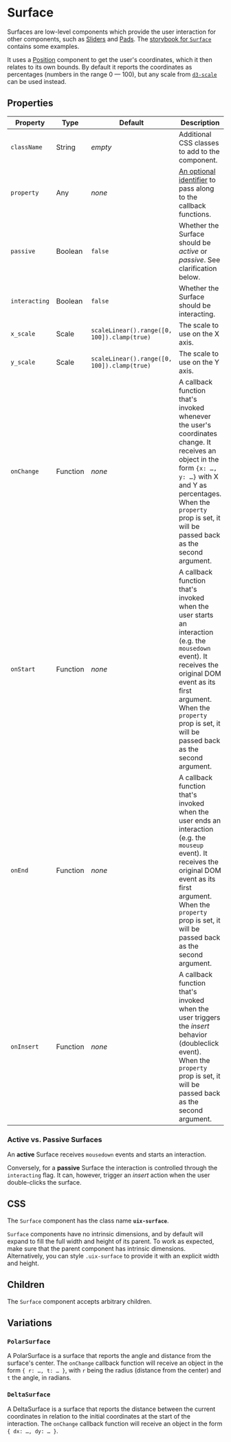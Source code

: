 # Surface

Surfaces are low-level components which provide the user interaction for other components, such as [Sliders](./Slider.md) and [Pads](./Pad.md). The [storybook for `Surface`][storybook] contains some examples.

It uses a [Position](./Position.md) component to get the user's coordinates, which it then relates to its own bounds. By default it reports the coordinates as percentages (numbers in the range 0 — 100), but any scale from [`d3-scale`][d3-scale] can be used instead.

## Properties

Property | Type | Default | Description
-------- | ---- | ------- | -----------
`className` | String | _empty_ | Additional CSS classes to add to the component.
`property` | Any | _none_ | [An optional identifier][property] to pass along to the callback functions.
`passive` | Boolean | `false` | Whether the Surface should be _active_ or _passive_. See clarification below. 
`interacting` | Boolean | `false` | Whether the Surface should be interacting.
`x_scale` | Scale | `scaleLinear().range([0, 100]).clamp(true)` | The scale to use on the X axis.
`y_scale` | Scale | `scaleLinear().range([0, 100]).clamp(true)` | The scale to use on the Y axis.
`onChange` | Function | _none_ | A callback function that's invoked whenever the user's coordinates change. It receives an object in the form `{x: …, y: …}` with X and Y as percentages. When the `property` prop is set, it will be passed back as the second argument.
`onStart` | Function | _none_ | A callback function that's invoked when the user starts an interaction (e.g. the `mousedown` event). It receives the original DOM event as its first argument. When the `property` prop is set, it will be passed back as the second argument.
`onEnd` | Function | _none_ | A callback function that's invoked when the user ends an interaction (e.g. the `mouseup` event). It receives the original DOM event as its first argument. When the `property` prop is set, it will be passed back as the second argument.
`onInsert` | Function | _none_ | A callback function that's invoked when the user triggers the _insert_ behavior (doubleclick event). When the `property` prop is set, it will be passed back as the second argument.

### Active vs. Passive Surfaces

An __active__ Surface receives `mousedown` events and starts an interaction.

Conversely, for a __passive__ Surface the interaction is controlled through the `interacting` flag. It can, however, trigger an _insert_ action when the user double-clicks the surface.

## CSS

The `Surface` component has the class name __`uix-surface`__.

`Surface` components have no intrinsic dimensions, and by default will expand to fill the full width and height of its parent. To work as expected, make sure that the parent component has intrinsic dimensions. Alternatively, you can style `.uix-surface` to provide it with an explicit width and height.

## Children 

The `Surface` component accepts arbitrary children.

## Variations

### `PolarSurface`

A PolarSurface is a surface that reports the angle and distance from the surface's center. The `onChange` callback function will receive an object in the form `{ r: …, t: … }`, with `r` being the radius (distance from the center) and `t` the angle, in radians.

### `DeltaSurface`

A DeltaSurface is a surface that reports the distance between the current coordinates in relation to the initial coordinates at the start of the interaction. The `onChange` callback function will receive an object in the form `{ dx: …, dy: … }`.

[storybook]: https://danburzo.github.io/uiuiui/storybook-static/?selectedKind=Surface
[d3-scale]: https://github.com/d3/d3-scale
[property]: https://github.com/danburzo/react-recipes/blob/master/recipes/property-pattern.md
